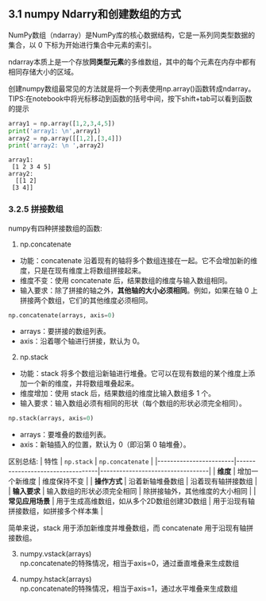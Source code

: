 ## 3.1 numpy Ndarry和创建数组的方式
NumPy数组（ndarray）是NumPy库的核心数据结构，它是一系列同类型数据的集合，以 0 下标为开始进行集合中元素的索引。  

ndarray本质上是一个存放**同类型元素**的多维数组，其中的每个元素在内存中都有相同存储大小的区域。  

创建numpy数组最常见的方法就是将一个列表使用np.array()函数转成ndarray。
TIPS:在notebook中将光标移动到函数的括号中间，按下shift+tab可以看到函数的提示
```python
array1 = np.array([1,2,3,4,5])
print('array1: \n',array1)
array2 = np.array([[1,2],[3,4]])
print('array2: \n ',array2)
```
```
array1: 
 [1 2 3 4 5]
array2: 
  [[1 2]
 [3 4]]
```




### 3.2.5 拼接数组
numpy有四种拼接数组的函数:
1. np.concatenate
* 功能：concatenate 沿着现有的轴将多个数组连接在一起。它不会增加新的维度，只是在现有维度上将数组拼接起来。
* 维度不变：使用 concatenate 后，结果数组的维度与输入数组相同。
* 输入要求：除了拼接的轴之外，**其他轴的大小必须相同**。例如，如果在轴 0 上拼接两个数组，它们的其他维度必须相同。
```python
np.concatenate(arrays, axis=0)
```
* arrays：要拼接的数组列表。
* axis：沿着哪个轴进行拼接，默认为 0。

2. np.stack
* 功能：stack 将多个数组沿新轴进行堆叠。它可以在现有数组的某个维度上添加一个新的维度，并将数组堆叠起来。
* 维度增加：使用 stack 后，结果数组的维度比输入数组多 1 个。
* 输入要求：输入数组必须有相同的形状（每个数组的形状必须完全相同）。
```python
np.stack(arrays, axis=0)
```
* arrays：要堆叠的数组列表。
* axis：新轴插入的位置，默认为 0（即沿第 0 轴堆叠）。

区别总结:
| 特性                   | `np.stack`                      | `np.concatenate`                 |
|------------------------|----------------------------------|----------------------------------|
| **维度**               | 增加一个新维度                   | 维度保持不变                     |
| **操作方式**           | 沿着新轴堆叠数组                 | 沿着现有轴拼接数组               |
| **输入要求**           | 输入数组的形状必须完全相同         | 除拼接轴外，其他维度的大小相同   |
| **常见应用场景**       | 用于生成高维数组，如从多个2D数组创建3D数组 | 用于沿现有轴拼接数组，如拼接多个样本集 |

简单来说，stack 用于添加新维度并堆叠数组，而 concatenate 用于沿现有轴拼接数组。

3. numpy.vstack(arrays)  
   np.concatenate的特殊情况，相当于axis=0，通过垂直堆叠来生成数组

4. numpy.hstack(arrays)  
   np.concatenate的特殊情况，相当于axis=1，通过水平堆叠来生成数组



